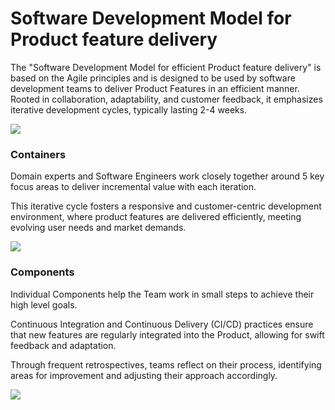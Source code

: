 # Software Development Model for Product feature delivery
The "Software Development Model for efficient Product feature delivery" is based on the Agile principles and is
designed to be used by software development teams to deliver Product Features in an efficient manner. Rooted in
collaboration, adaptability, and customer feedback, it emphasizes iterative development cycles, typically lasting 2-4
weeks.

![](embed:Context)


### Containers

Domain experts and Software Engineers work closely together around 5 key focus areas to deliver incremental value with
each iteration.

This iterative cycle fosters a responsive and customer-centric development environment, where product features are
delivered efficiently, meeting evolving user needs and market demands.

![](embed:Containers)

### Components

Individual Components help the Team work in small steps to achieve their high level goals.

Continuous Integration and
Continuous Delivery (CI/CD) practices ensure that new features are regularly integrated into the Product, allowing for
swift feedback and adaptation.

Through frequent retrospectives, teams reflect on their process, identifying areas for improvement
and adjusting their approach accordingly.

![](embed:Components)



